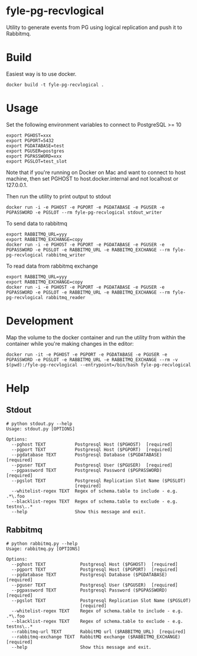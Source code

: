 # fyle-pg-recvlogical

Utility to generate events from PG using logical replication and push it to Rabbitmq.

# Build

Easiest way is to use docker.

```
docker build -t fyle-pg-recvlogical .
```

# Usage

Set the following environment variables to connect to PostgreSQL >= 10

```
export PGHOST=xxx
export PGPORT=5432
export PGDATABASE=test
export PGUSER=postgres
export PGPASSWORD=xxx
export PGSLOT=test_slot
```

Note that if you're running on Docker on Mac and want to connect to host machine, then set PGHOST to host.docker.internal and not localhost or 127.0.0.1.

Then run the utility to print output to stdout
```
docker run -i -e PGHOST -e PGPORT -e PGDATABASE -e PGUSER -e PGPASSWORD -e PGSLOT --rm fyle-pg-recvlogical stdout_writer
```

To send data to rabbitmq
```
export RABBITMQ_URL=yyy
export RABBITMQ_EXCHANGE=copy
docker run -i -e PGHOST -e PGPORT -e PGDATABASE -e PGUSER -e PGPASSWORD -e PGSLOT -e RABBITMQ_URL -e RABBITMQ_EXCHANGE --rm fyle-pg-recvlogical rabbitmq_writer
```

To read data from rabbitmq exchange
```
export RABBITMQ_URL=yyy
export RABBITMQ_EXCHANGE=copy
docker run -i -e PGHOST -e PGPORT -e PGDATABASE -e PGUSER -e PGPASSWORD -e PGSLOT -e RABBITMQ_URL -e RABBITMQ_EXCHANGE --rm fyle-pg-recvlogical rabbitmq_reader
```

# Development

Map the volume to the docker container and run the utility from within the container while you're making changes in the editor:

```
docker run -it -e PGHOST -e PGPORT -e PGDATABASE -e PGUSER -e PGPASSWORD -e PGSLOT -e RABBITMQ_URL -e RABBITMQ_EXCHANGE --rm -v $(pwd):/fyle-pg-recvlogical --entrypoint=/bin/bash fyle-pg-recvlogical
```

# Help

## Stdout

```
# python stdout.py --help
Usage: stdout.py [OPTIONS]

Options:
  --pghost TEXT           Postgresql Host ($PGHOST)  [required]
  --pgport TEXT           Postgresql Host ($PGPORT)  [required]
  --pgdatabase TEXT       Postgresql Database ($PGDATABASE)  [required]
  --pguser TEXT           Postgresql User ($PGUSER)  [required]
  --pgpassword TEXT       Postgresql Password ($PGPASSWORD)  [required]
  --pgslot TEXT           Postgresql Replication Slot Name ($PGSLOT)
                          [required]
  --whitelist-regex TEXT  Regex of schema.table to include - e.g. .*\.foo
  --blacklist-regex TEXT  Regex of schema.table to exclude - e.g. testns\..*
  --help                  Show this message and exit.

```

## Rabbitmq

```
# python rabbitmq.py --help
Usage: rabbitmq.py [OPTIONS]

Options:
  --pghost TEXT             Postgresql Host ($PGHOST)  [required]
  --pgport TEXT             Postgresql Host ($PGPORT)  [required]
  --pgdatabase TEXT         Postgresql Database ($PGDATABASE)  [required]
  --pguser TEXT             Postgresql User ($PGUSER)  [required]
  --pgpassword TEXT         Postgresql Password ($PGPASSWORD)  [required]
  --pgslot TEXT             Postgresql Replication Slot Name ($PGSLOT)
                            [required]
  --whitelist-regex TEXT    Regex of schema.table to include - e.g. .*\.foo
  --blacklist-regex TEXT    Regex of schema.table to exclude - e.g. testns\..*
  --rabbitmq-url TEXT       RabbitMQ url ($RABBITMQ_URL)  [required]
  --rabbitmq-exchange TEXT  RabbitMQ exchange ($RABBITMQ_EXCHANGE)  [required]
  --help                    Show this message and exit.
```